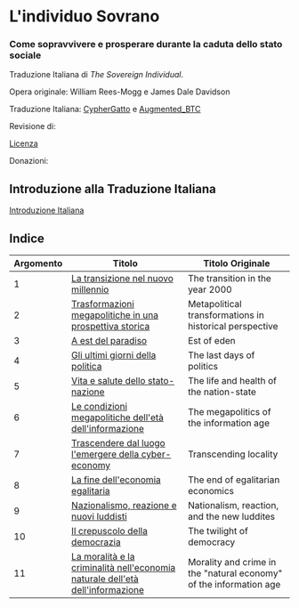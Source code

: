 # L'individuo Sovrano 
### Come sopravvivere e prosperare durante la caduta dello stato sociale

Traduzione Italiana di *The Sovereign Individual*. 

Opera originale: William Rees-Mogg e James Dale Davidson

Traduzione Italiana: [CypherGatto]() e [Augmented_BTC]()

Revisione di:

[Licenza](LICENSE)

Donazioni:

## Introduzione alla Traduzione Italiana

[Introduzione Italiana](/INTRO-ITA.md)

## Indice

| Argomento | Titolo                                                       | Titolo Originale           |
| -------- | ------------------------------------------------------------ | -------------------------- |
| 1        | [La transizione nel nuovo millennio](chapters/ch001-the-transition-in-the-year-2000.md) | The transition in the year 2000 |
| 2        | [Trasformazioni megapolitiche in una prospettiva storica](chapters/ch002-metapolitical-transformations-in-historical-perspective.md) | Metapolitical transformations in historical perspective |
| 3        | [A est del paradiso](chapters/ch003-east-of-eden.md) | Est of eden |
| 4        | [Gli ultimi giorni della politica](chapters/ch004-the-last-days-of-politics.md) | The last days of politics |
| 5        | [Vita e salute dello stato-nazione](chapters/ch005-the-life-and-health-of-the-nation-state.md) | The life and health of the nation-state |
| 6        | [Le condizioni megapolitiche dell'età dell'informazione](chapters/ch006-the-megapolitics-of-the-information-age.md) | The megapolitics of the information age|
| 7        | [Trascendere dal luogo l'emergere della cyber-economy](chapters/ch007-transcending-locality.md) | Transcending locality |
| 8        | [La fine dell'economia egalitaria](chapters/ch008-the-end-of-egalitarian-economics.md) | The end of egalitarian economics |
| 9        | [Nazionalismo, reazione e nuovi luddisti](chapters/ch009-nationalism-reaction-and-the-new-luddites.md) | Nationalism, reaction, and the new luddites |
| 10       | [Il crepuscolo della democrazia](chapters/ch010-the-twilight-of-democracy.md) | The twilight of democracy |
| 11       | [La moralità e la criminalità nell'economia naturale dell'età dell'informazione](chapters/ch011-morality-and-crime-in-the-natural-economy-of-the-information-age.md) | Morality and crime in the "natural economy" of the information age | 

